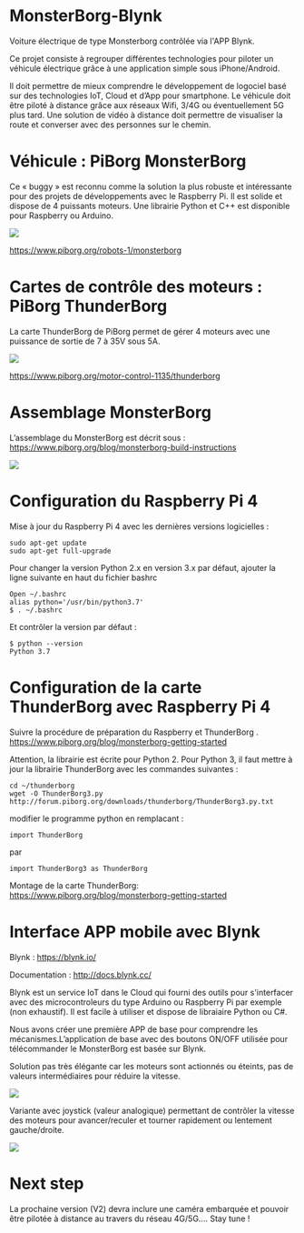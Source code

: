 # MonsterBorg-Blynk
Voiture électrique de type Monsterborg contrôlée via l'APP Blynk.

Ce projet consiste à regrouper différentes technologies pour piloter un véhicule électrique grâce à une application simple 
sous iPhone/Android.

Il doit permettre de mieux comprendre le développement de logociel basé sur des technologies IoT, Cloud et d’App pour 
smartphone. Le véhicule doit être piloté à distance grâce aux réseaux Wifi, 3/4G ou éventuellement 5G plus tard. 
Une solution de vidéo à distance doit permettre de visualiser la route et converser avec des personnes sur le chemin.

# Véhicule : PiBorg MonsterBorg
Ce « buggy » est reconnu comme la solution la plus robuste et intéressante pour des projets de développements avec le Raspberry Pi. Il est solide et dispose de 4 puissants moteurs. Une librairie Python et C++ est disponible pour Raspberry ou Arduino.

![](images/MonsterBorgV1.png)

https://www.piborg.org/robots-1/monsterborg

# Cartes de contrôle des moteurs : PiBorg ThunderBorg
La carte ThunderBorg de PiBorg permet de gérer 4 moteurs avec une puissance de sortie de 7 à 35V sous 5A.

![](images/Thunderborg.png)

https://www.piborg.org/motor-control-1135/thunderborg

# Assemblage MonsterBorg

L’assemblage du MonsterBorg est décrit sous :
    https://www.piborg.org/blog/monsterborg-build-instructions

![](images/Monsterborg2.png)

# Configuration du Raspberry Pi 4
Mise à jour du Raspberry Pi 4 avec les dernières versions logicielles :

    sudo apt-get update
    sudo apt-get full-upgrade

Pour changer la version Python 2.x en version 3.x par défaut, ajouter la ligne suivante
en haut du fichier bashrc

    Open ~/.bashrc
    alias python='/usr/bin/python3.7'
    $ . ~/.bashrc
    
Et contrôler la version par défaut :

    $ python --version
    Python 3.7
   
# Configuration de la carte ThunderBorg avec Raspberry Pi 4
Suivre la procédure de préparation du Raspberry et ThunderBorg .
    https://www.piborg.org/blog/monsterborg-getting-started

Attention, la librairie est écrite pour Python 2. Pour Python 3, il faut mettre à jour la librairie ThunderBorg avec les commandes suivantes :

    cd ~/thunderborg
    wget -O ThunderBorg3.py
    http://forum.piborg.org/downloads/thunderborg/ThunderBorg3.py.txt

modifier le programme python en remplacant :

    import ThunderBorg
par

    import ThunderBorg3 as ThunderBorg
    
Montage de la carte ThunderBorg: 
    https://www.piborg.org/blog/monsterborg-getting-started
    
# Interface APP mobile avec Blynk

Blynk : https://blynk.io/

Documentation : http://docs.blynk.cc/

Blynk est un service IoT dans le Cloud qui fourni des outils pour s'interfacer avec des microcontroleurs du type Arduino ou Raspberry Pi par exemple (non exhaustif). Il est facile à utiliser et dispose de libraiaire Python ou C#.

Nous avons créer une première APP de base pour comprendre les mécanismes.L’application de base avec des boutons ON/OFF utilisée pour télécommander le MonsterBorg est basée sur Blynk. 

Solution pas très élégante car les moteurs sont actionnés ou éteints, pas de valeurs intermédiaires pour réduire la vitesse.

![](images/BlynkApp.png)

Variante avec joystick (valeur analogique) permettant de contrôler la vitesse des moteurs pour avancer/reculer et tourner rapidement ou lentement gauche/droite.

![](images/BlynkApp2.png)

# Next step

La prochaine version (V2) devra inclure une caméra embarquée et pouvoir être pilotée à distance au travers du réseau 4G/5G....
Stay tune !

